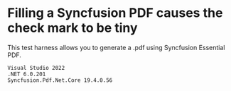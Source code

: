 # Filling a Syncfusion PDF causes the check mark to be tiny

This test harness allows you to generate a .pdf using Syncfusion Essential PDF.

```
Visual Studio 2022
.NET 6.0.201
Syncfusion.Pdf.Net.Core 19.4.0.56
```
